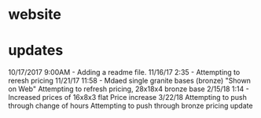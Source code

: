 # website

# updates

10/17/2017 9:00AM - Adding a readme file.
11/16/17 2:35 - Attempting to reresh pricing
11/21/17 11:58 - Mdaed single granite bases (bronze) "Shown on Web"
Attempting to refresh pricing, 28x18x4 bronze base
2/15/18 1:14 - Increased prices of 16x8x3 flat
Price increase 3/22/18
Attempting to push through change of hours
Attempting to push through bronze pricing update